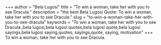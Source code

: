 +++
author = "Bela Lugosi"
title = "To win a woman, take her with you to see Dracula."
description = "the best Bela Lugosi Quote: To win a woman, take her with you to see Dracula."
slug = "to-win-a-woman-take-her-with-you-to-see-dracula"
keywords = "To win a woman, take her with you to see Dracula.,bela lugosi,bela lugosi quotes,bela lugosi quote,bela lugosi sayings,bela lugosi saying,quotes, sayings,quote, saying, motivation"
+++
To win a woman, take her with you to see Dracula.
